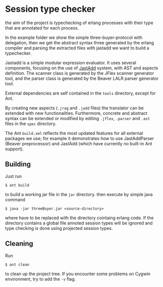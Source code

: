 # Session type checker

the aim of the project is typechecking of erlang processes with their type that are annotated for each
process. 


In the example folder we show the simple three-buyer-protocol with delegation, then we get the abstract syntax three 
generated by the erlang compiler and parsing the extracted files with jastadd we want to 
build a typechecker.

Jastadd is a simple modular expression evaluator. It uses several components,
focusing on the use of [JastAdd](http://jastadd.org) system, with AST and aspects definition.
The scanner class is generated by the JFlex scanner generator tool, and the
parser class is generated by the Beaver LALR parser generator tool.

External dependencies are self contained in the `tools` directory, except
for Ant.

By creating new aspects (`.jrag` and `.jadd` files) the translator can be
extended with new functionalities. Furthermore, concrete and abstract syntax
can be extended or modified by editing `.jflex`, `.parser` and `.ast` files
in the `spec` directory.

The Ant `build.xml` reflects the most updated features for all external
packages we use; for example it demonstrates how to use JastAddParser
(Beaver preprocessor) and JastAdd (which have currently no built-in Ant
support).


## Building

Just run

	$ ant build

to build a working jar file in the `jar` directory. then execute by simple java command

    $ java -jar threeBuyer.jar <source-directory>

where <source-directory> have to be replaced with the directory cointaing erlang code. If the directory contains a global file 
annoted session types will be ignored and type checking is done using projected session types.

## Cleaning

Run

	$ ant clean

to clean up the project tree.
If you encounter some problems on Cygwin environment, try to add the `-v` flag.
